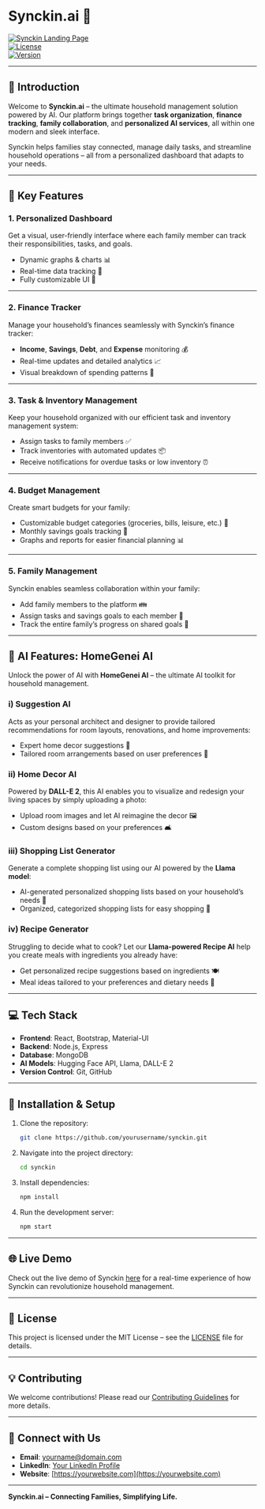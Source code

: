 # **Synckin.ai** 🌟  
[![Synckin Landing Page](https://img.shields.io/badge/Visit-Live%20Demo-blue?style=for-the-badge)](https://yourlivedemo.com)  
[![License](https://img.shields.io/badge/License-MIT-green?style=for-the-badge)](https://opensource.org/licenses/MIT)  
[![Version](https://img.shields.io/badge/Version-1.0.0-brightgreen?style=for-the-badge)](https://github.com/yourusername/synckin)

---

## **🚀 Introduction**

Welcome to **Synckin.ai** – the ultimate household management solution powered by AI. Our platform brings together **task organization**, **finance tracking**, **family collaboration**, and **personalized AI services**, all within one modern and sleek interface.

Synckin helps families stay connected, manage daily tasks, and streamline household operations – all from a personalized dashboard that adapts to your needs.

---

## **🎯 Key Features**

### **1. Personalized Dashboard**  
Get a visual, user-friendly interface where each family member can track their responsibilities, tasks, and goals.

- Dynamic graphs & charts 📊  
- Real-time data tracking 🔄  
- Fully customizable UI 🎨

---

### **2. Finance Tracker**  
Manage your household’s finances seamlessly with Synckin’s finance tracker:

- **Income**, **Savings**, **Debt**, and **Expense** monitoring 💰  
- Real-time updates and detailed analytics 📈  
- Visual breakdown of spending patterns 🧮

---

### **3. Task & Inventory Management**  
Keep your household organized with our efficient task and inventory management system:

- Assign tasks to family members ✅  
- Track inventories with automated updates 📦  
- Receive notifications for overdue tasks or low inventory ⏰

---

### **4. Budget Management**  
Create smart budgets for your family:

- Customizable budget categories (groceries, bills, leisure, etc.) 🛒  
- Monthly savings goals tracking 🎯  
- Graphs and reports for easier financial planning 📊

---

### **5. Family Management**  
Synckin enables seamless collaboration within your family:

- Add family members to the platform 👪  
- Assign tasks and savings goals to each member 📝  
- Track the entire family’s progress on shared goals 🚀

---

## **🤖 AI Features: HomeGenei AI**

Unlock the power of AI with **HomeGenei AI** – the ultimate AI toolkit for household management.

### **i) Suggestion AI**  
Acts as your personal architect and designer to provide tailored recommendations for room layouts, renovations, and home improvements:

- Expert home decor suggestions 🏡  
- Tailored room arrangements based on user preferences 🎨  

### **ii) Home Decor AI**  
Powered by **DALL-E 2**, this AI enables you to visualize and redesign your living spaces by simply uploading a photo:

- Upload room images and let AI reimagine the decor 🖼️  
- Custom designs based on your preferences 🛋️

### **iii) Shopping List Generator**  
Generate a complete shopping list using our AI powered by the **Llama model**:

- AI-generated personalized shopping lists based on your household’s needs 🛒  
- Organized, categorized shopping lists for easy shopping 📝  

### **iv) Recipe Generator**  
Struggling to decide what to cook? Let our **Llama-powered Recipe AI** help you create meals with ingredients you already have:

- Get personalized recipe suggestions based on ingredients 🍽️  
- Meal ideas tailored to your preferences and dietary needs 🥗

---

## **💻 Tech Stack**

- **Frontend**: React, Bootstrap, Material-UI  
- **Backend**: Node.js, Express  
- **Database**: MongoDB  
- **AI Models**: Hugging Face API, Llama, DALL-E 2  
- **Version Control**: Git, GitHub  

---

## **🔧 Installation & Setup**

1. Clone the repository:

    ```bash
    git clone https://github.com/yourusername/synckin.git
    ```

2. Navigate into the project directory:

    ```bash
    cd synckin
    ```

3. Install dependencies:

    ```bash
    npm install
    ```

4. Run the development server:

    ```bash
    npm start
    ```

---

## **🌐 Live Demo**

Check out the live demo of Synckin [here](https://yourlivedemo.com) for a real-time experience of how Synckin can revolutionize household management.

---

## **📜 License**

This project is licensed under the MIT License – see the [LICENSE](LICENSE) file for details.

---

## **💡 Contributing**

We welcome contributions! Please read our [Contributing Guidelines](CONTRIBUTING.md) for more details.

---

## **🙌 Connect with Us**

- **Email**: yourname@domain.com  
- **LinkedIn**: [Your LinkedIn Profile](https://linkedin.com/in/yourprofile)  
- **Website**: [https://yourwebsite.com](https://yourwebsite.com)  

---

**Synckin.ai – Connecting Families, Simplifying Life.**
